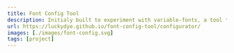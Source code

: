 ```yaml
---
title: Font Config Tool
description: Initialy built to experiment with variable-fonts, a tool to experiment with different font combinations.
url: https://luckydye.github.io/font-config-tool/configurator/
images: [./images/font-config.svg]
tags: [project]
---
```

